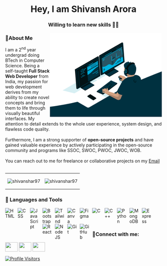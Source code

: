 <h1 align="center">Hey, I am Shivansh Arora</h1>
<h3 align="center">Willing to learn new skills 👩‍💻</h3>


<img align = "right" width =360 alt = "coding image " src = "https://github.com/ShivanshAr97/ShivanshAr97/blob/main/images/dev-working_rounded.gif">


<!-- <p align = "left"> -->
<h3>👦About Me</h3>

I am a 2<sup>nd</sup> year undergrad doing BTech in Computer Science. Being a self-taught **Full Stack Web Developer** from India, my passion for web development derives from my ability to create novel concepts and bring them to life through visually beautiful interfaces. My attention to detail extends to the whole user experience, system design, and flawless code quality.<br><br>Furthermore, I am a strong supporter of **open-source projects** and have gained valuable experience by actively participating in the open-source community and programs like SSOC, SWOC, PWOC, JWOC, WOB.<br><br>
You can reach out to me for freelance or collaborative projects on my [Email](mailto:shivansh.arora973@gmail.com)
<br><br>


<table>
  <tr>
    <td valign="top">
<p align="left"> <img src="https://github-readme-stats.vercel.app/api?username=shivanshar97&show_icons=true&count_private=true" alt="shivanshar97" /></td>
    <td valign="top">
<p><img align="right" src="https://github-readme-streak-stats.herokuapp.com/?user=shivanshar97&" alt="shivanshar97" /></p></td>
</div>
  </tr>
</table>

### 🧰 Languages and Tools
<img align="left" alt="HTML" width="30px" style="padding-right:10px;" src="https://cdn.jsdelivr.net/gh/devicons/devicon/icons/html5/html5-original.svg" />
<img align="left" alt="CSS" width="30px" style="padding-right:10px;" src="https://cdn.jsdelivr.net/gh/devicons/devicon/icons/css3/css3-original.svg"/>
<img align="left" alt="JavaScript" width="30px" style="padding-right:10px;" src="https://cdn.jsdelivr.net/gh/devicons/devicon/icons/javascript/javascript-original.svg" />
<img align="left" alt="Bootstrap" width="30px" style="padding-right:10px;" src="https://cdn.jsdelivr.net/gh/devicons/devicon/icons/bootstrap/bootstrap-original.svg" />
<img align="left" alt="Tailwind" width="30px" style="padding-right:10px;" src="https://cdn.jsdelivr.net/gh/devicons/devicon/icons/tailwindcss/tailwindcss-plain.svg"/>

<img align="left" alt="Canva" width="30px" style="padding-right:10px;" src="https://cdn.jsdelivr.net/gh/devicons/devicon/icons/canva/canva-original.svg" />
<img align="left" alt="Figma" width="30px" style="padding-right:10px;" src="https://cdn.jsdelivr.net/gh/devicons/devicon/icons/figma/figma-original.svg" />

<img align="left" alt="C" width="30px" style="padding-right:10px;" src="https://cdn.jsdelivr.net/gh/devicons/devicon/icons/c/c-original.svg" />
<img align="left" alt="C++" width="30px" style="padding-right:10px;" src="https://cdn.jsdelivr.net/gh/devicons/devicon/icons/cplusplus/cplusplus-original.svg" />
<img align="left" alt="Python" width="30px" style="padding-right:10px;" src="https://cdn.jsdelivr.net/gh/devicons/devicon/icons/python/python-original.svg" />

<img align="left" alt="MongoDB" width="30px" style="padding-right:10px;" src="https://cdn.jsdelivr.net/gh/devicons/devicon/icons/mongodb/mongodb-original.svg" />
<img align="left" alt="Express" width="30px" style="padding-right:10px;" src="https://cdn.jsdelivr.net/gh/devicons/devicon/icons/express/express-original.svg" />
<img align="left" alt="React" width="30px" style="padding-right:10px;" src="https://cdn.jsdelivr.net/gh/devicons/devicon/icons/react/react-original.svg" />
<img align="left" alt="NodeJS" width="30px" style="padding-right:10px;" src="https://cdn.jsdelivr.net/gh/devicons/devicon/icons/nodejs/nodejs-original-wordmark.svg" />

<img align="left" alt="Git" width="30px" style="padding-right:10px;" src="https://cdn.jsdelivr.net/gh/devicons/devicon/icons/git/git-original.svg" />
<img align="left" alt="GitHub" width="30px" style="padding-right:10px;" src="https://cdn.jsdelivr.net/gh/devicons/devicon/icons/github/github-original.svg" />

<br>
<br>
<br>
  <h3 align="left">🤝Connect with me:</h3>
<p>
<a href="https://www.linkedin.com/in/shivansharora97/" target="blank" ><img align="center" src="https://raw.githubusercontent.com/rahuldkjain/github-profile-readme-generator/master/src/images/icons/Social/linked-in-alt.svg" alt="" height="30" width="40" /></a>
<a href="https://twitter.com/ShivanshAr97" target="blank"><img align="center" src="https://raw.githubusercontent.com/rahuldkjain/github-profile-readme-generator/master/src/images/icons/Social/twitter.svg" alt="" height="30" width="40" /></a>
<a href="https://www.instagram.com/shivanshar97/" target="blank"><img align="center" src="https://raw.githubusercontent.com/rahuldkjain/github-profile-readme-generator/master/src/images/icons/Social/instagram.svg" alt="" height="30" width="40" /></a>
<a href="https://leetcode.com/ShivanshAr/" target="blank"><img align="center" src="https://user-images.githubusercontent.com/96040322/220935902-257b5736-d4f8-4d08-a487-03de52e3eff8.png" alt="" height="30" /></a>
<a href="https://www.codechef.com/users/shivanshar97" target="blank"><img align="center" src="https://user-images.githubusercontent.com/96040322/220936250-4d58e745-8c4a-4eff-8516-18c8bd721a61.png" alt="" width="40"/></a>
<a href="https://auth.geeksforgeeks.org/user/shivansharora973/" target="blank"><img align="center" src="https://user-images.githubusercontent.com/96040322/220937257-305ca4fd-1995-42b8-9915-c9fd6429faf1.png" alt="" width="60"/></a>
  
[![Profile Visitors](https://komarev.com/ghpvc/?username=ShivanshAr97&label=Profile%20views&color=0e75b6&style=flat)](https://github.com/ShivanshAr97)
  
</p>
